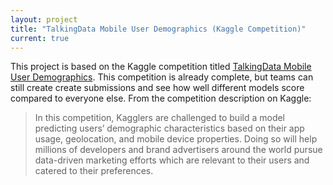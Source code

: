 ```yaml
---
layout: project
title: "TalkingData Mobile User Demographics (Kaggle Competition)"
current: true
---
```


This project is based on the Kaggle competition titled [TalkingData Mobile User Demographics](https://www.kaggle.com/c/facebook-v-predicting-check-ins). This competition is already complete, but teams can still create create submissions and see how well different models score compared to everyone else. From the competition description on Kaggle:

> In this competition, Kagglers are challenged to build a model predicting users’ demographic characteristics based on their app usage, geolocation, and mobile device properties. Doing so will help millions of developers and brand advertisers around the world pursue data-driven marketing efforts which are relevant to their users and catered to their preferences.
